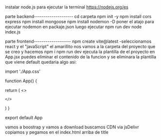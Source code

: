 instalar node.js para ejecutar la terminal https://nodejs.org/es

parte backend--------------------
cd carpeta
npm init -y
npm install cors express
npm install mongoose
npm install nodemon -D    poner el atajo para ejecutar nodemon en packaje.json luego ejecutar npm run dev
node index.js

parte frontend-------------------
npm create vite@latest
-seleccionamos react y el "javaScript"  el amarillito
nos vamos a la carpeta del proyecto que se creo y hacemos
npm i 
npm run dev    ejecuta la plantilla de el proyecto
en App.jsx puedes eliminar el contenido de la funcion y se eliminara la plantilla que viene default
quedaria algo asi:

import './App.css'

function App() {

  return (
    <>
      
    </>
  )
}

export default App

vamos a boostrap y vamos a download buscamos CDN via jsDelivr 
copiamos y pegamos en el index.html arriba de title
